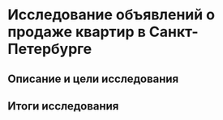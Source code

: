 # Исследование объявлений о продаже квартир в Санкт-Петербурге

## Описание и цели исследования

## Итоги исследования

